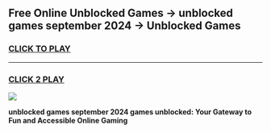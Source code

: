 
## Free Online Unblocked Games → unblocked games september 2024 → Unblocked Games
<h3>
<a href="https://premium.freeplayer.one?title=unblocked_games_september_2024&ref=21F">CLICK TO PLAY</a></h3>
<hr>

<h3>
<a href="https://premium.freeplayer.one?title=unblocked_games_september_2024&ref=21F">CLICK 2 PLAY</a>
  
</h3>

<a href="https://premium.freeplayer.one?title=unblocked_games_september_2024&ref=21F/"><img src="https://clearcache.store/games.png"></a>


**unblocked games september 2024 games unblocked: Your Gateway to Fun and Accessible Online Gaming**
